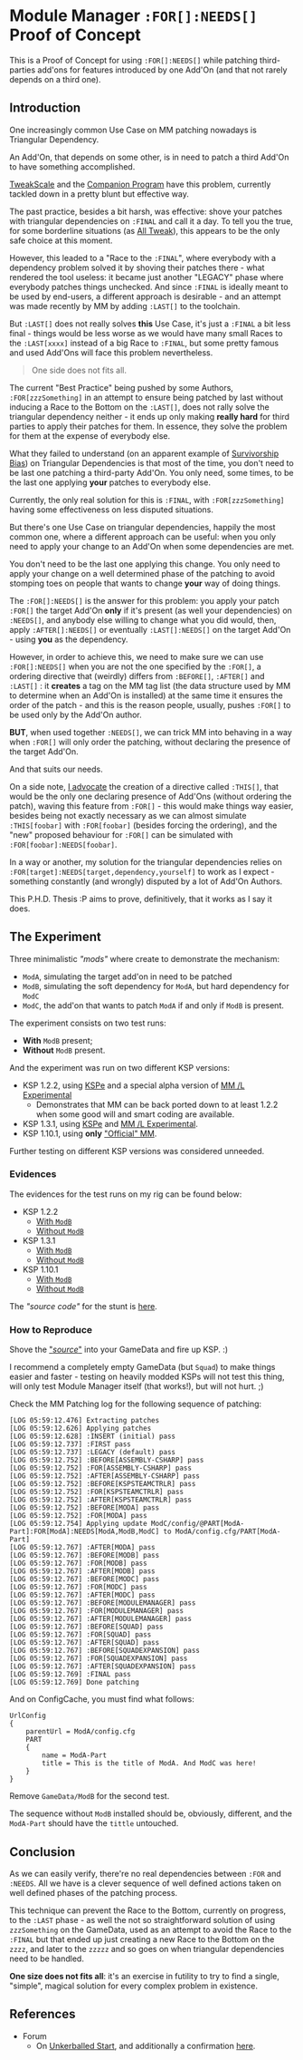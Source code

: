 # Module Manager `:FOR[]:NEEDS[]` Proof of Concept

This is a Proof of Concept for using `:FOR[]:NEEDS[]` while patching third-parties add'ons for features introduced by one Add'On (and that not rarely depends on a third one).

## Introduction

One increasingly common Use Case on MM patching nowadays is Triangular Dependency.

An Add'On, that depends on some other, is in need to patch a third Add'On to have something accomplished.

[TweakScale](https://forum.kerbalspaceprogram.com/index.php?/topic/179030-ksp-141-tweakscale-under-lisias-management-24321-2020-00804/) and the [Companion Program](https://forum.kerbalspaceprogram.com/index.php?/topic/192216-tweakscale-companion-program-2020-0824/) have this problem, currently tackled down in a pretty blunt but effective way.

The past practice, besides a bit harsh, was effective: shove your patches with triangular dependencies on `:FINAL` and call it a day. To tell you the true, for some borderline situations (as [All Tweak](https://forum.kerbalspaceprogram.com/index.php?/topic/182700-*)), this appears to be the only safe choice at this moment.

However, this leaded to a "Race to the `:FINAL`", where everybody with a dependency problem solved it by shoving their patches there - what rendered the tool useless: it became just another "LEGACY" phase where everybody patches things unchecked. And since `:FINAL` is ideally meant to be used by end-users, a different approach is desirable - and an attempt was made recently by MM by adding `:LAST[]` to the toolchain.

But `:LAST[]` does not really solves **this** Use Case, it's just a `:FINAL` a bit less final - things would be less worse as we would have many small Races to the `:LAST[xxxx]` instead of a big Race to `:FINAL`, but some pretty famous and used Add'Ons will face this problem nevertheless.

> One side does not fits all.

The current "Best Practice" being pushed by some Authors, `:FOR[zzzSomething]` in an attempt to ensure being patched by last without inducing a Race to the Bottom on the `:LAST[]`, does not rally solve the triangular dependency neither - it ends up only making **really hard** for third parties to apply their patches for them. In essence, they solve the problem for them at the expense of everybody else.

What they failed to understand (on an apparent example of [Survivorship Bias](https://en.wikipedia.org/wiki/Survivorship_bias)) on Triangular Dependencies is that most of the time, you don't need to be last one patching a third-party Add'On. You only need, some times, to be the last one applying **your** patches to everybody else.

Currently, the only real solution for this is `:FINAL`, with `:FOR[zzzSomething]` having some effectiveness on less disputed situations.

But there's one Use Case on triangular dependencies, happily the most common one, where a different approach can be useful: when you only need to apply your change to an Add'On when some dependencies are met.

You don't need to be the last one applying this change. You only need to apply your change on a well determined phase of the patching to avoid stomping toes on people that wants to change **your** way of doing things.

The `:FOR[]:NEEDS[]` is the answer for this problem: you apply your patch `:FOR[]` the target Add'On **only** if it's present (as well your dependencies) on `:NEEDS[]`, and anybody else willing to change what you did would, then, apply `:AFTER[]:NEEDS[]` or eventually `:LAST[]:NEEDS[]` on the target Add'On - using **you** as the dependency. 

However, in order to achieve this, we need to make sure we can use `:FOR[]:NEEDS[]` when you are not the one specified by the `:FOR[]`, a ordering directive that (weirdly) differs from `:BEFORE[]`, `:AFTER[]` and `:LAST[]` : it **creates** a tag on the MM tag list (the data structure used by MM to determine when an Add'On is installed) at the same time it ensures the order of the patch - and this is the reason people, usually, pushes `:FOR[]` to be used only by the Add'On author.

**BUT**, when used together `:NEEDS[]`, we can trick MM into behaving in a way when `:FOR[]` will only order the patching, without declaring the presence of the target Add'On.

And that suits our needs.

On a side note, [I advocate](https://forum.kerbalspaceprogram.com/index.php?/topic/179030-ksp-141-tweakscale-under-lisias-management-24321-2020-00804/&do=findComment&comment=3827049) the creation of a directive called `:THIS[]`, that would be the only one declaring presence of Add'Ons (without ordering the patch), waving this feature from `:FOR[]` - this would make things way easier, besides being not exactly necessary as we can almost simulate `:THIS[foobar]` with `:FOR[foobar]` (besides forcing the ordering), and the "new" proposed behaviour for `:FOR[]` can be simulated with `:FOR[foobar]:NEEDS[foobar]`.

In a way or another, my solution for the triangular dependencies relies on `:FOR[target]:NEEDS[target,dependency,yourself]` to work as I expect - something constantly (and wrongly) disputed by a lot of Add'On Authors.

This P.H.D. Thesis :P aims to prove, definitively, that it works as I say it does.


## The Experiment

Three minimalistic *"mods"* where create to demonstrate the mechanism:

* `ModA`, simulating the target add'on in need to be patched
* `ModB`, simulating the soft dependency for `ModA`, but hard dependency for `ModC`
* `ModC`, the add'on that wants to patch `ModA` if and only if `ModB` is present.

The experiment consists on two test runs:

* **With** `ModB` present;
* **Without** `ModB` present.

And the experiment was run on two different KSP versions:

* KSP 1.2.2, using [KSPe](https://github.com/net-lisias-ksp/KSPAPIExtensions) and a special alpha version of [MM /L Experimental](https://github.com/net-lisias-ksp/ModuleManager)
	+ Demonstrates that MM can be back ported down to at least 1.2.2 when some good will and smart coding are available.
* KSP 1.3.1, using [KSPe](https://github.com/net-lisias-ksp/KSPAPIExtensions) and [MM /L Experimental](https://github.com/net-lisias-ksp/ModuleManager).
* KSP 1.10.1, using **only** ["Official" MM](https://forum.kerbalspaceprogram.com/index.php?/topic/50533-*).

Further testing on different KSP versions was considered unneeded.

### Evidences

The evidences for the test runs on my rig can be found below:

* KSP 1.2.2
	+ [With `ModB`](./Evidences/1.2.2/0-With-ModB)
	+ [Without `ModB`](./Evidences/1.2.2/1-Without-ModB)
* KSP 1.3.1
	+ [With `ModB`](./Evidences/1.3.1/0-With-ModB)
	+ [Without `ModB`](./Evidences/1.3.1/1-Without-ModB)
* KSP 1.10.1
	+ [With `ModB`](./Evidences/1.10.1/0-With-ModB)
	+ [Without `ModB`](./Evidences/1.10.1/1-Without-ModB)

The *"source code"* for the stunt is [here](./GameData).

### How to Reproduce

Shove the ["*source*"](./GameData) into your GameData and fire up KSP. :)

I recommend a completely empty GameData (but `Squad`) to make things easier and faster - testing on heavily modded KSPs will not test this thing, will only test Module Manager itself (that works!), but will not hurt. ;)

Check the MM Patching log for the following sequence of patching:

```
[LOG 05:59:12.476] Extracting patches
[LOG 05:59:12.626] Applying patches
[LOG 05:59:12.628] :INSERT (initial) pass
[LOG 05:59:12.737] :FIRST pass
[LOG 05:59:12.737] :LEGACY (default) pass
[LOG 05:59:12.752] :BEFORE[ASSEMBLY-CSHARP] pass
[LOG 05:59:12.752] :FOR[ASSEMBLY-CSHARP] pass
[LOG 05:59:12.752] :AFTER[ASSEMBLY-CSHARP] pass
[LOG 05:59:12.752] :BEFORE[KSPSTEAMCTRLR] pass
[LOG 05:59:12.752] :FOR[KSPSTEAMCTRLR] pass
[LOG 05:59:12.752] :AFTER[KSPSTEAMCTRLR] pass
[LOG 05:59:12.752] :BEFORE[MODA] pass
[LOG 05:59:12.752] :FOR[MODA] pass
[LOG 05:59:12.754] Applying update ModC/config/@PART[ModA-Part]:FOR[ModA]:NEEDS[ModA,ModB,ModC] to ModA/config.cfg/PART[ModA-Part]
[LOG 05:59:12.767] :AFTER[MODA] pass
[LOG 05:59:12.767] :BEFORE[MODB] pass
[LOG 05:59:12.767] :FOR[MODB] pass
[LOG 05:59:12.767] :AFTER[MODB] pass
[LOG 05:59:12.767] :BEFORE[MODC] pass
[LOG 05:59:12.767] :FOR[MODC] pass
[LOG 05:59:12.767] :AFTER[MODC] pass
[LOG 05:59:12.767] :BEFORE[MODULEMANAGER] pass
[LOG 05:59:12.767] :FOR[MODULEMANAGER] pass
[LOG 05:59:12.767] :AFTER[MODULEMANAGER] pass
[LOG 05:59:12.767] :BEFORE[SQUAD] pass
[LOG 05:59:12.767] :FOR[SQUAD] pass
[LOG 05:59:12.767] :AFTER[SQUAD] pass
[LOG 05:59:12.767] :BEFORE[SQUADEXPANSION] pass
[LOG 05:59:12.767] :FOR[SQUADEXPANSION] pass
[LOG 05:59:12.767] :AFTER[SQUADEXPANSION] pass
[LOG 05:59:12.769] :FINAL pass
[LOG 05:59:12.769] Done patching
```
And on ConfigCache, you must find what follows:

```
UrlConfig
{
	parentUrl = ModA/config.cfg
	PART
	{
		name = ModA-Part
		title = This is the title of ModA. And ModC was here!
	}
}
```

Remove `GameData/ModB` for the second test.

The sequence without `ModB` installed should be, obviously, different, and the `ModA-Part` should have the `tittle` untouched.


## Conclusion

As we can easily verify, there're no real dependencies between `:FOR` and `:NEEDS`. All we have is a clever sequence of well defined actions taken on well defined phases of the patching process.

This technique can prevent the Race to the Bottom, currently on progress, to the `:LAST` phase - as well the not so straightforward solution of using `zzzSomething` on the GameData, used as an attempt to avoid the Race to the `:FINAL` but that ended up just creating a new Race to the Bottom on the `zzzz`, and later to the `zzzzz` and so goes on when triangular dependencies need to be handled.

**One size does not fits all**: it's an exercise in futility to try to find a single, "simple", magical solution for every complex problem in existence.


## References

* Forum
	+ On [Unkerballed Start](https://forum.kerbalspaceprogram.com/index.php?/topic/196589-1101-unkerballed-start-v120-under-new-management-aug-28-2020/&do=findComment&comment=3848745), and additionally a confirmation [here](https://forum.kerbalspaceprogram.com/index.php?/topic/196589-1101-unkerballed-start-v120-under-new-management-aug-28-2020/&do=findComment&comment=3849076). 
